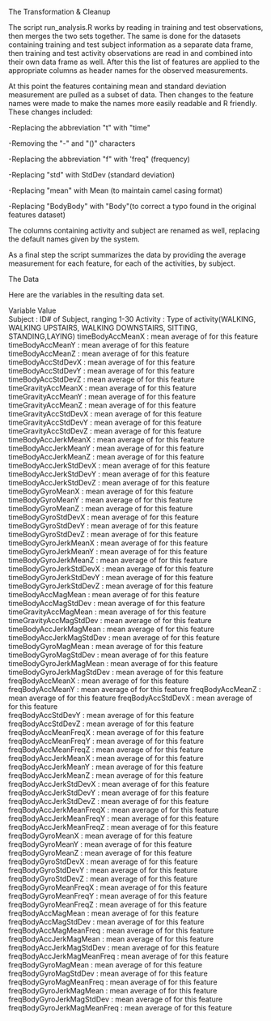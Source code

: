 
The Transformation & Cleanup

The script run_analysis.R works by reading in training and test observations, then merges the two sets together. The same is done for the datasets containing training and test subject information as a separate data frame, then training and test activity observations are read in and combined into their own data frame as well. After this the list of features are applied to the appropriate columns as header names for the observed measurements.


At this point the features containing mean and standard deviation measurement are pulled as a subset of data. Then changes to the feature names were made to make the names more easily readable and R friendly. These changes included:

   -Replacing the abbreviation "t" with "time"
   
   -Removing the "-" and "()" characters
   
   -Replacing the abbreviation "f" with 'freq" (frequency)
   
   -Replacing "std" with StdDev (standard deviation)
   
   -Replacing "mean" with Mean (to maintain camel casing format)
  
   -Replacing "BodyBody" with "Body"(to correct a typo found in the original features dataset) 

The columns containing activity and subject are renamed as well, replacing the default names given by the system.

As a final step the script summarizes the data by providing the average measurement for each feature, for each of the activities, by subject. 

The Data

Here are the variables in the resulting data set.

Variable                     Value    
   Subject                    : ID# of Subject, ranging 1-30
   Activity                   : Type of activity(WALKING, WALKING UPSTAIRS,
                                WALKING DOWNSTAIRS, SITTING, STANDING,LAYING) 
   timeBodyAccMeanX           :  mean average of for this feature  
   timeBodyAccMeanY           :  mean average of for this feature  
   timeBodyAccMeanZ           :  mean average of for this feature  
   timeBodyAccStdDevX         :  mean average of for this feature  
   timeBodyAccStdDevY         :  mean average of for this feature  
   timeBodyAccStdDevZ         :  mean average of for this feature  
   timeGravityAccMeanX        :  mean average of for this feature  
   timeGravityAccMeanY        :  mean average of for this feature  
   timeGravityAccMeanZ        :  mean average of for this feature  
   timeGravityAccStdDevX      :  mean average of for this feature  
   timeGravityAccStdDevY      :  mean average of for this feature  
   timeGravityAccStdDevZ      :  mean average of for this feature  
   timeBodyAccJerkMeanX       :  mean average of for this feature  
   timeBodyAccJerkMeanY       :  mean average of for this feature  
   timeBodyAccJerkMeanZ       :  mean average of for this feature 
   timeBodyAccJerkStdDevX     :  mean average of for this feature  
   timeBodyAccJerkStdDevY     :  mean average of for this feature  
   timeBodyAccJerkStdDevZ     :  mean average of for this feature  
   timeBodyGyroMeanX          :  mean average of for this feature  
   timeBodyGyroMeanY          :  mean average of for this feature
   timeBodyGyroMeanZ          :  mean average of for this feature 
   timeBodyGyroStdDevX        :  mean average of for this feature  
   timeBodyGyroStdDevY        :  mean average of for this feature  
   timeBodyGyroStdDevZ        :  mean average of for this feature 
   timeBodyGyroJerkMeanX      :  mean average of for this feature 
   timeBodyGyroJerkMeanY      :  mean average of for this feature 
   timeBodyGyroJerkMeanZ      :  mean average of for this feature  
   timeBodyGyroJerkStdDevX    :  mean average of for this feature  
   timeBodyGyroJerkStdDevY    :  mean average of for this feature  
   timeBodyGyroJerkStdDevZ    :  mean average of for this feature  
   timeBodyAccMagMean         :  mean average of for this feature  
   timeBodyAccMagStdDev       :  mean average of for this feature  
   timeGravityAccMagMean      :  mean average of for this feature  
   timeGravityAccMagStdDev    :  mean average of for this feature  
   timeBodyAccJerkMagMean     :  mean average of for this feature 
   timeBodyAccJerkMagStdDev   :  mean average of for this feature  
   timeBodyGyroMagMean        :  mean average of for this feature  
   timeBodyGyroMagStdDev      :  mean average of for this feature  
   timeBodyGyroJerkMagMean    :  mean average of for this feature  
   timeBodyGyroJerkMagStdDev  :  mean average of for this feature 
   freqBodyAccMeanX           :  mean average of for this feature  
   freqBodyAccMeanY           :  mean average of for this feature 
   freqBodyAccMeanZ           :  mean average of for this feature 
   freqBodyAccStdDevX         :  mean average of for this feature  
   freqBodyAccStdDevY         :  mean average of for this feature  
   freqBodyAccStdDevZ         :  mean average of for this feature  
   freqBodyAccMeanFreqX       :  mean average of for this feature  
   freqBodyAccMeanFreqY       :  mean average of for this feature  
   freqBodyAccMeanFreqZ       :  mean average of for this feature  
   freqBodyAccJerkMeanX       :  mean average of for this feature  
   freqBodyAccJerkMeanY       :  mean average of for this feature  
   freqBodyAccJerkMeanZ       :  mean average of for this feature  
   freqBodyAccJerkStdDevX     :  mean average of for this feature  
   freqBodyAccJerkStdDevY     :  mean average of for this feature  
   freqBodyAccJerkStdDevZ     :  mean average of for this feature  
   freqBodyAccJerkMeanFreqX   :  mean average of for this feature  
   freqBodyAccJerkMeanFreqY   :  mean average of for this feature  
   freqBodyAccJerkMeanFreqZ   :  mean average of for this feature  
   freqBodyGyroMeanX          :  mean average of for this feature  
   freqBodyGyroMeanY          :  mean average of for this feature  
   freqBodyGyroMeanZ          :  mean average of for this feature  
   freqBodyGyroStdDevX        :  mean average of for this feature  
   freqBodyGyroStdDevY        :  mean average of for this feature  
   freqBodyGyroStdDevZ        :  mean average of for this feature  
   freqBodyGyroMeanFreqX      :  mean average of for this feature  
   freqBodyGyroMeanFreqY      :  mean average of for this feature  
   freqBodyGyroMeanFreqZ      :  mean average of for this feature  
   freqBodyAccMagMean         :  mean average of for this feature  
   freqBodyAccMagStdDev       :  mean average of for this feature  
   freqBodyAccMagMeanFreq     :  mean average of for this feature 
   freqBodyAccJerkMagMean     :  mean average of for this feature  
   freqBodyAccJerkMagStdDev   :  mean average of for this feature 
   freqBodyAccJerkMagMeanFreq :  mean average of for this feature  
   freqBodyGyroMagMean        :  mean average of for this feature  
   freqBodyGyroMagStdDev      :  mean average of for this feature 
   freqBodyGyroMagMeanFreq    :  mean average of for this feature 
   freqBodyGyroJerkMagMean    :  mean average of for this feature 
   freqBodyGyroJerkMagStdDev  :  mean average of for this feature
  freqBodyGyroJerkMagMeanFreq :  mean average of for this feature  
